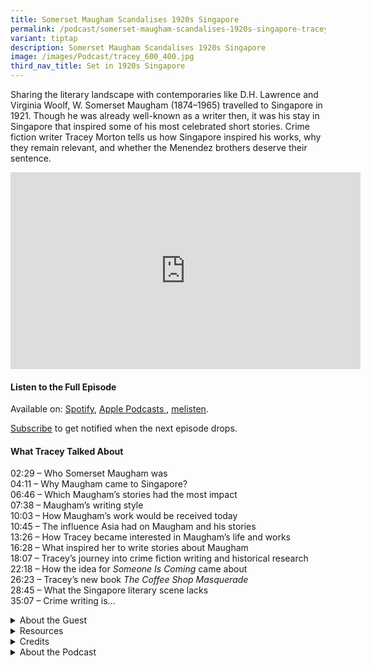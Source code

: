 ```yaml
---
title: Somerset Maugham Scandalises 1920s Singapore
permalink: /podcast/somerset-maugham-scandalises-1920s-singapore-tracey-morton/
variant: tiptap
description: Somerset Maugham Scandalises 1920s Singapore
image: /images/Podcast/tracey_600_400.jpg
third_nav_title: Set in 1920s Singapore
---
```

<p>Sharing the literary landscape with contemporaries like D.H. Lawrence
and Virginia Woolf, W. Somerset Maugham (1874–1965) travelled to Singapore
in 1921. Though he was already well-known as a writer then, it was his
stay in Singapore that inspired some of his most celebrated short stories.
Crime fiction writer&nbsp;Tracey&nbsp;Morton tells us how Singapore inspired
his works, why they remain relevant, and whether the Menendez brothers
deserve their sentence.</p>
<div class="iframe-wrapper">
<iframe height="315" width="560" allowfullscreen="true" frameborder="0" src="https://www.youtube.com/embed/BXL1V_epslU"></iframe>
</div>
<h4><strong>Listen to the Full Episode</strong></h4>
<p>Available on: <a href="https://open.spotify.com/show/66PYiIthr1KqQhJ82XH4DN" rel="noopener nofollow" target="_blank"><u>Spotify</u></a>,
<a href="https://podcasts.apple.com/us/podcast/biblioasia/id1688142751" rel="noopener nofollow" target="_blank"><u>Apple Podcasts</u>
</a>, <a href="https://www.melisten.sg/podcast/playlist/BiblioAsia+-2115156" rel="noopener nofollow" target="_blank"><u>melisten</u></a>.</p>
<p><a href="https://open.spotify.com/show/66PYiIthr1KqQhJ82XH4DN" rel="noopener noreferrer nofollow" target="_blank"><u>Subscribe</u></a> to
get notified when the next episode drops.</p>
<p></p>
<h4><strong>What Tracey Talked About</strong></h4>
<p>02:29 – Who Somerset Maugham was
<br>04:11 – Why Maugham came to Singapore?
<br>06:46 – Which Maugham’s stories had the most impact
<br>07:38 – Maugham’s writing style
<br>10:03 – How Maugham’s work would be received today
<br>10:45 – The influence Asia had on Maugham and his stories
<br>13:26 – How Tracey became interested in Maugham’s life and works
<br>16:28 – What inspired her to write stories about Maugham
<br>18:07 – Tracey’s journey into crime fiction writing and historical research
<br>22:18 – How the idea for <em>Someone Is Coming</em> came about
<br>26:23 – Tracey’s new book <em>The Coffee Shop Masquerade</em>
<br>28:45 – What the Singapore literary scene lacks
<br>35:07 – Crime writing is…</p>
<p></p>
<div data-type="detailGroup" class="isomer-accordion isomer-accordion-white">
<details class="isomer-details">
<summary>About the Guest</summary>
<div data-type="detailsContent" class="isomer-details-content">
<p>Tracey A. Morton&nbsp;is a Singapore-based Irish/Australian writer and
a Cambridge graduate. She is co-host of the podcast,&nbsp;<em>The Asian Bookshelf</em>,
and author of the upcoming novel,&nbsp;<em>The Coffee Shop Masquerade</em>.
In 2020, she was shortlisted for the Bridport Prize for her short work,
“Faded Ink”, and the Virginia Prize for Fiction for&nbsp;<em>The Queen, The Soldier and The Girl</em>.
Her novel,&nbsp;<em>Someone Is Coming</em>, based on plantation murders
in Malaya in the 1900s, was published by Monsoon Books in 2022 and has
been optioned for television.</p>
</div>
</details>
<details class="isomer-details">
<summary>Resources</summary>
<div data-type="detailsContent" class="isomer-details-content">
<p></p>
<p>T.A. Morton, "<a href="https://biblioasia.nlb.gov.sg/vol-20/issue-4/jan-mar-2025/william-somerset-maugham-secrets/" rel="noopener nofollow" target="_blank">W. Somerset Maugham: Secrets from the Outstations</a>," <em>BiblioAsia </em>20,
no. 4 (January–March 2025).</p>
<p></p>
<p>W. Somerset Maugham, <em><a href="https://eservice.nlb.gov.sg/redir/itemdetails?bid=203553635" rel="noopener nofollow" target="_blank">The Razor's Edge</a></em> (Vintage
International, 2011; first published 1944 by Doubleday, Doran &amp; Co.,
Inc.).</p>
</div>
</details>
<details class="isomer-details">
<summary>Credits</summary>
<div data-type="detailsContent" class="isomer-details-content">
<p>This episode of BiblioAsia+ was hosted by Jimmy Yap and produced by Soh
Gek Han. Sound engineering was done by Doppler Soundlab. The background
music "Di Tanjong Katong" was composed by Osman Ahmad and performed by&nbsp;
<a href="https://www.youtube.com/watch?v=uA2v7ka5TAI" rel="noopener noreferrer nofollow" target="_blank">Chords Haven</a>. Special thanks to Tracey for coming on the show.</p>
</div>
</details>
<details class="isomer-details">
<summary>About the Podcast</summary>
<div data-type="detailsContent" class="isomer-details-content">
<p>BiblioAsia+ is a podcast about Singapore history by the National Library
of Singapore.</p>
</div>
</details>
</div>
<p></p>